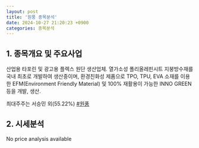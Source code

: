 ```yaml
---
layout: post
title: '원풍 종목분석'
date: 2024-10-27 21:20:23 +0900
categories: 종목분석
---
```


## 1. 종목개요 및 주요사업

산업용 타포린 및 광고용 플렉스 원단 생산업체. 열가소성 폴리올레핀시트 지붕방수재를 국내 최초로 개발하여 생산중이며, 환경친화성 제품으로 TPO, TPU, EVA 소재를 이용한 EFM(Environment Friendly Material) 및 100% 재활용이 가능한 INNO GREEN 등을 개발, 생산.

최대주주는 서승민 외(55.22%)
[#원풍](#)

## 2. 시세분석

No price analysis available
